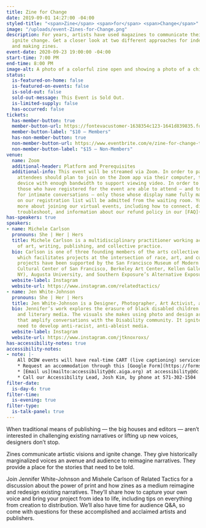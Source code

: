 ```yaml
---
title: Zine for Change
date: 2019-09-01 14:27:00 -04:00
styled-title: "<span>Zine</span> <span>for</span> <span>Change</span>"
image: "/uploads/event-Zines-for-Change.png"
description: For years, artists have used magazines to communicate their visions and
  ignite change. Get a closer look at two different approaches for independent publishing
  and making zines.
event-date: 2020-09-23 19:00:00 -04:00
start-time: 7:00 PM
end-time: 8:00 PM
image-alt: A photo of a colorful zine open and showing a photo of a child.
status:
  is-featured-on-home: false
  is-featured-on-events: false
  is-sold-out: false
  sold-out-message: This Event is Sold Out.
  is-limited-supply: false
  has-occurred: false
tickets:
  has-member-button: true
  member-button-url: https://fontevacustomer-1638354c123-1641d839835.force.com/services/oauth2/authorize?client_id=3MVG9nthuDc9owbcOq7_07W.HriOQQPWTbMkrpOla.ajDQlTHf4_uby_mhwylcX.mJBU2O2SppTiZMS0J_HJd&response_type=code&redirect_uri=https://ikit.aiga.org/ikit_national_util/ikit-national-util-sso-redirect/&state=https%3A%2F%2Fdc.aiga.org%2F%3Fpost_type%3Dikit_event%26p%3D417113%26redirect_source%3Deventbrite_register
  member-button-label: "$10 — Members"
  has-non-member-button: true
  non-member-button-url: https://www.eventbrite.com/e/zine-for-change-tickets-117862047557
  non-member-button-label: "$15 — Non-Members"
venue:
  name: Zoom
  additional-header: Platform and Prerequisites
  additional-info: This event will be streamed via Zoom. In order to participate fully,
    attendees should plan to join on the Zoom app via their computer, tablet, or mobile
    device with enough bandwidth to support viewing video. In order to ensure only
    those who have registered for the event are able to attend — and to create space
    for intimate conversations — only those whose display name fully matches the name
    on our registration list will be admitted from the waiting room. You can find
    more about joining our virtual events, including how to connect, directions to
    troubleshoot, and information about our refund policy in our [FAQ](/faqs/).
has-speakers: true
speakers:
- name: Michele Carlson
  pronouns: She | Her | Hers
  title: Michele Carlson is a multidisciplinary practitioner working across the fields
    of art, writing, publishing, and collective practice.
  bio: Carlson is one of three founding members of the arts collective Related Tactics,
    which facilitates projects at the intersection of race, art, and culture. Their
    projects have been supported by the San Francisco Museum of Modern Art, the Chinese
    Cultural Center of San Francisco, Berkeley Art Center, Kellen Gallery (New York,
    NY), Augusta University, and Southern Exposure’s Alternative Exposure grant program.
  website-label: Instagram
  website-url: https://www.instagram.com/relatedtactics/
- name: Jen White-Johnson
  pronouns: She | Her | Hers
  title: Jen White-Johnson is a Designer, Photographer, Art Activist, and Art Educator.
  bio: Jennifer’s work explores the erasure of black disabled children in digital
    and literary media. The visuals she makes using photo and design are her own reflections
    that amplify conversations with the Disability community. It ignites the continued
    need to develop anti-racist, anti-ableist media.
  website-label: Instagram
  website-url: https://www.instagram.com/jtknoxroxs/
has-accessibility-notes: true
accessibility-notes:
- note: |-
    All DCDW events will have real-time CART (live captioning) services. If you need any additional accommodations, please contact us before 9/14 by, through the provided Google Form, or by phone. We honor your privacy and no personally identifying information (e.g. your name) is required to request an accommodation.
    * Request an accommodation through this [Google Form](https://forms.gle/gAQviAo5cTwWYGWV6)
    * [Email us](mailto:accessibility@dc.aiga.org) at accessibility@dc.aiga.org.
    * Call our Accessibility Lead, Josh Kim, by phone at 571-302-1504
filter-date:
  is-day-6: true
filter-time:
  is-evening: true
filter-type:
  is-talk-panel: true
---
```


When traditional means of publishing — the big houses and editors — aren’t interested in challenging existing narratives or lifting up new voices, designers don’t stop.

Zines communicate artistic visions and ignite change. They give historically marginalized voices an avenue and audience to reimagine narratives. They provide a place for the stories that need to be told.

Join Jennifer White-Johnson and Mishele Carlson of Related Tactics for a discussion about the power of print and how zines as a medium reimagine and redesign existing narratives. They’ll share how to capture your own voice and bring your project from idea to life, including tips on everything from creation to distribution. We’ll also have time for audience Q&A, so come with questions for these accomplished and acclaimed artists and publishers.
